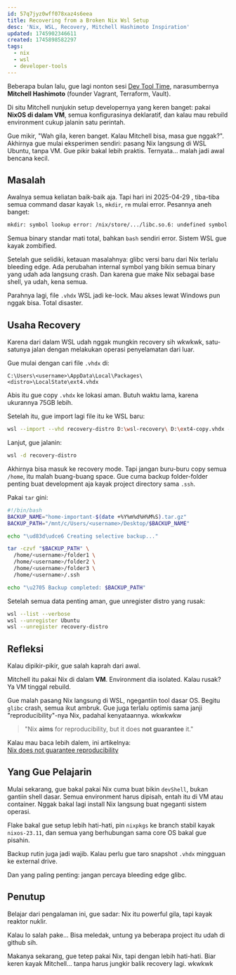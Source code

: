 ```yaml
---
id: 57q7jyz0wff078xaz4s6eea
title: Recovering from a Broken Nix Wsl Setup
desc: 'Nix, WSL, Recovery, Mitchell Hashimoto Inspiration'
updated: 1745902346611
created: 1745898582297
tags:
  - nix
  - wsl
  - developer-tools
---
```



Beberapa bulan lalu, gue lagi nonton sesi [Dev Tool Time](https://www.youtube.com/watch?v=LA8KF9Fs2sk), narasumbernya **Mitchell Hashimoto** (founder Vagrant, Terraform, Vault).

Di situ Mitchell nunjukin setup developernya yang keren banget: pakai **NixOS di dalam VM**, semua konfigurasinya deklaratif, dan kalau mau rebuild environment cukup jalanin satu perintah. 

Gue mikir, "Wah gila, keren banget. Kalau Mitchell bisa, masa gue nggak?". Akhirnya gue mulai eksperimen sendiri: pasang Nix langsung di WSL Ubuntu, tanpa VM. Gue pikir bakal lebih praktis. Ternyata... malah jadi awal bencana kecil.

## Masalah

Awalnya semua keliatan baik-baik aja. Tapi hari ini 2025-04-29 , tiba-tiba semua command dasar kayak `ls`, `mkdir`, `rm` mulai error. Pesannya aneh banget:

```bash
mkdir: symbol lookup error: /nix/store/.../libc.so.6: undefined symbol: __tunable_is_initialized, version GLIBC_PRIVATE
```

Semua binary standar mati total, bahkan `bash` sendiri error. Sistem WSL gue kayak zombified.

Setelah gue selidiki, ketauan masalahnya: glibc versi baru dari Nix terlalu bleeding edge. Ada perubahan internal symbol yang bikin semua binary yang udah ada langsung crash. Dan karena gue make Nix sebagai base shell, ya udah, kena semua.

Parahnya lagi, file `.vhdx` WSL jadi ke-lock. Mau akses lewat Windows pun nggak bisa. Total disaster.

## Usaha Recovery

Karena dari dalam WSL udah nggak mungkin recovery sih wkwkwk,  satu-satunya jalan dengan melakukan operasi penyelamatan dari luar.

Gue mulai dengan cari file `.vhdx` di:

```
C:\Users\<username>\AppData\Local\Packages\<distro>\LocalState\ext4.vhdx
```

Abis itu gue copy `.vhdx` ke lokasi aman. Butuh waktu lama, karena ukurannya 75GB lebih.

Setelah itu, gue import lagi file itu ke WSL baru:

```bash
wsl --import --vhd recovery-distro D:\wsl-recovery\ D:\ext4-copy.vhdx --version 2
```

Lanjut, gue jalanin:

```bash
wsl -d recovery-distro
```

Akhirnya bisa masuk ke recovery mode. Tapi jangan buru-buru copy semua `/home`, itu malah buang-buang space. Gue cuma backup folder-folder penting buat development aja kayak project directory sama `.ssh`.

Pakai `tar` gini:

```bash
#!/bin/bash
BACKUP_NAME="home-important-$(date +%Y%m%d%H%M%S).tar.gz"
BACKUP_PATH="/mnt/c/Users/<username>/Desktop/$BACKUP_NAME"

echo "\ud83d\udce6 Creating selective backup..."

tar -czvf "$BACKUP_PATH" \
  /home/<username>/folder1 \
  /home/<username>/folder2 \
  /home/<username>/folder3 \
  /home/<username>/.ssh

echo "\u2705 Backup completed: $BACKUP_PATH"
```

Setelah semua data penting aman, gue unregister distro yang rusak:

```bash
wsl --list --verbose
wsl --unregister Ubuntu
wsl --unregister recovery-distro
```

## Refleksi

Kalau dipikir-pikir, gue salah kaprah dari awal.

Mitchell itu pakai Nix di dalam **VM**. Environment dia isolated. Kalau rusak? Ya VM tinggal rebuild.

Gue malah pasang Nix langsung di WSL, ngegantiin tool dasar OS. Begitu `glibc` crash, semua ikut ambruk. Gue juga terlalu optimis sama janji "reproducibility"-nya Nix, padahal kenyataannya. wkwkwkw

> "Nix **aims** for reproducibility, but it does **not guarantee** it."

Kalau mau baca lebih dalem, ini artikelnya:  
[Nix does not guarantee reproducibility](https://cs-syd.eu/posts/2025-03-14-nix-does-not-guarantee-reproducibility)

## Yang Gue Pelajarin

Mulai sekarang, gue bakal pakai Nix cuma buat bikin `devShell`, bukan gantiin shell dasar. Semua environment harus dipisah, entah itu di VM atau container. Nggak bakal lagi install Nix langsung buat ngeganti sistem operasi.

Flake bakal gue setup lebih hati-hati, pin `nixpkgs` ke branch stabil kayak `nixos-23.11`, dan semua yang berhubungan sama core OS bakal gue pisahin.

Backup rutin juga jadi wajib. Kalau perlu gue taro snapshot `.vhdx` mingguan ke external drive.

Dan yang paling penting: jangan percaya bleeding edge glibc.

## Penutup

Belajar dari pengalaman ini, gue sadar: Nix itu powerful gila, tapi kayak reaktor nuklir.

Kalau lo salah pake...  Bisa meledak, untung ya beberapa project itu udah di github sih.

Makanya sekarang, gue tetep pakai Nix, tapi dengan lebih hati-hati. 
Biar keren kayak Mitchell... tanpa harus jungkir balik recovery lagi. wkwkwk